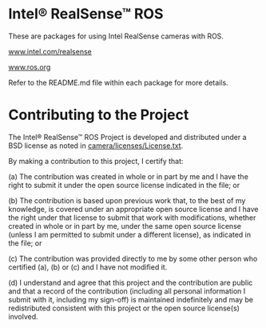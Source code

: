 # Intel&reg; RealSense&trade; ROS 
These are packages for using Intel RealSense cameras with ROS.  

www.intel.com/realsense  

www.ros.org  

Refer to the README.md file within each package for more details.

# Contributing to the Project

The Intel&reg; RealSense&trade; ROS Project is developed and distributed under
a BSD license as noted in [camera/licenses/License.txt](camera/licenses/License.txt).

By making a contribution to this project, I certify that:

(a) The contribution was created in whole or in part by me and I
have the right to submit it under the open source license
indicated in the file; or

(b) The contribution is based upon previous work that, to the best
of my knowledge, is covered under an appropriate open source
license and I have the right under that license to submit that
work with modifications, whether created in whole or in part
by me, under the same open source license (unless I am
permitted to submit under a different license), as indicated
in the file; or

(c) The contribution was provided directly to me by some other
person who certified (a), (b) or (c) and I have not modified
it.

(d) I understand and agree that this project and the contribution
are public and that a record of the contribution (including all
personal information I submit with it, including my sign-off) is
maintained indefinitely and may be redistributed consistent with
this project or the open source license(s) involved.
